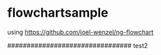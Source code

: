 # flowchartsample

using https://github.com/joel-wenzel/ng-flowchart


################################
test2